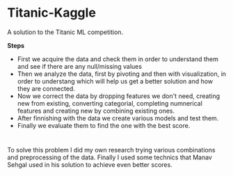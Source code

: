 # Titanic-Kaggle

A solution to the Titanic ML competition.

**Steps**

* First we acquire the data and check them in order to understand them and see if there are any null/missing values
* Then we analyze the data, first by pivoting and then with visualization, in order to understang which will help us get a better solution and how they are connected.
* Now we correct the data by dropping features we don't need, creating new from existing, converting categorial, completing numnerical features and creating new by combining existing ones.
* After finnishing with the data we create various models and test them.
* Finally we evaluate them to find the one with the best score.

#
To solve this problem I did my own research trying various combinations and preprocessing of the data. Finally I used some technics that Manav Sehgal used in his solution to achieve even better scores.

